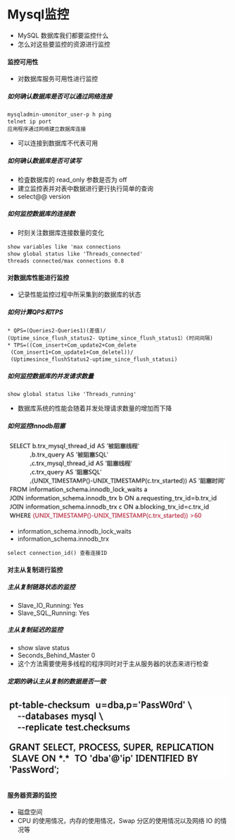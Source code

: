 # Mysql监控

* MySQL 数据库我们都要监控什么
* 怎么对这些要监控的资源进行监控

#### 监控可用性
* 对数据库服务可用性进行监控

##### 如何确认数据库是否可以通过网络连接

```
mysqladmin-umonitor_user-p h ping
telnet ip port
应用程序通过网络建立数据库连接
```
* 可以连接到数据库不代表可用

##### 如何确认数据库是否可读写
* 检査数据库的 read_only 参数是否为 off 
* 建立监控表并对表中数据进行更行执行简单的查询
* select@@ version

##### 如何监控数据库的连接数
* 时刻关注数据库连接数量的变化

```
show variables like 'max connections 
show global status like 'Threads_connected'
threads connected/max connections 0.8
```

#### 对数据库性能进行监控
* 记录性能监控过程中所采集到的数据库的状态

##### 如何计算QPS和TPS
```
* QPS=(Queries2-Queries1)(差值)/
(Uptime_since_flush_status2- Uptime_since_flush_status1）(时间间隔)
* TPS=((Com_insert+Com_update2+Com_delete
 (Com_insert1+Com_update1+Com_deletel))/
 (Uptimesince_flushStatus2-uptime_since_flush_statusi)
```
##### 如何监控数据库的并发请求数量
```
show global status like 'Threads_running'
```
* 数据库系统的性能会随着并发处理请求数量的增加而下降

##### 如何监控Innodb阻塞
![-w1183](media/15698817657509/15698831966537.jpg)
* information_schema.innodb_lock_waits
* information_schema.innodb_trx

```
select connection_id() 查看连接ID
```

#### 对主从复制进行监控 

##### 主从复制链路状态的监控
* Slave_IO_Running: Yes
* Slave_SQL_Running: Yes


##### 主从复制延迟的监控
* show slave status
* Seconds_Behind_Master 0
* 这个方法需要使用多线程的程序同时对于主从服务器的状态来进行检查

##### 定期的确认主从复制的数据是否一致
![-w1065](media/15698817657509/15698839274583.jpg)


#### 服务器资源的监控
* 磁盘空间
* CPU 的使用情况，内存的使用情况，Swap 分区的使用情况以及网络 IO 的情况等